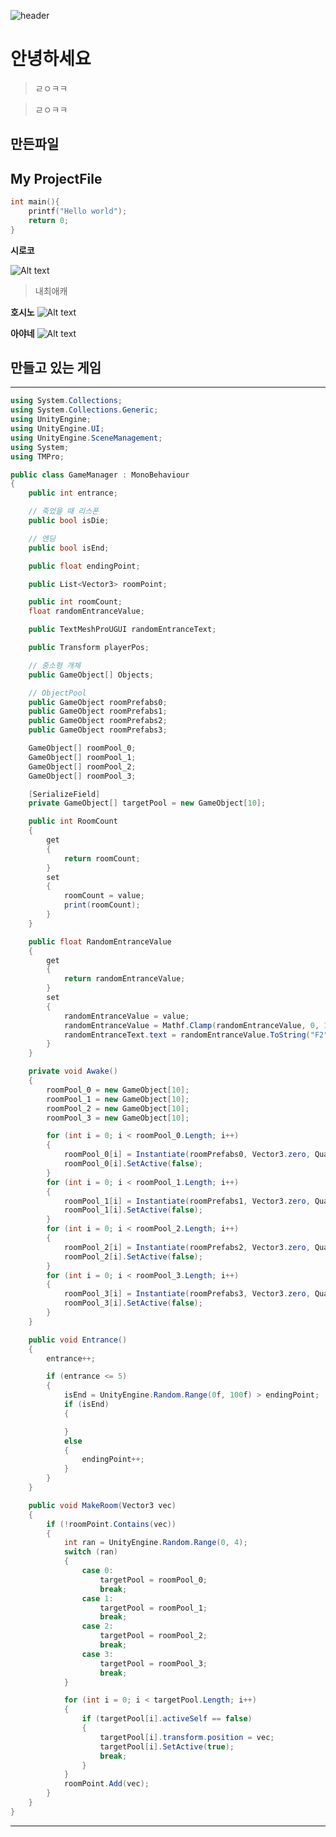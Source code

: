 ![header](https://capsule-render.vercel.app/api?type=Waving&color=4e63d6&height=200&section=header&text=Hello_World!&fontSize=50&animation=fadeIn&fontColor=DDDDDD)
# 안녕하세요

>ㄹㅇㅋㅋ

>ㄹㅇㅋㅋ

## 만든파일

My ProjectFile
-------------------------
```c
int main(){
    printf("Hello world");
    return 0;
}
```
**시로코**

![Alt text](https://w.namu.la/s/dd43b2a227882cb474cdc019739972869f4a69188a21abe0d0fde5471949dffed65c4a0cf172820ea03b8fad96ad7f4673647d836a472d1e2408ab50cc6a6431befb282a72b3cb082b759828ad7d846a36c642cfe5a088e6b2e6e656d92c79eb)
>내최애캐

**호시노**
![Alt text](https://blue-utils.me/img/common/chara/intro/jp/hoshino_swimsuit.jpg)


**아야네**
![Alt text](https://w.namu.la/s/f7dc078082b7c0247a7aef40af7bf01cfdf145c6dd42a0ce35bb06b0bc0f7accf79500386e7b40c4e5521da471a805676d6bfedc6a2fcb0d3f9f20561f293d2d79b1cf3854c2c59b98578570724e66cd1f63de161c8853b9f78eb8f2672435874e662462bac7c5830a7c91c81fe18317)


## 만들고 있는 게임
-----------------------------------
```C#
using System.Collections;
using System.Collections.Generic;
using UnityEngine;
using UnityEngine.UI;
using UnityEngine.SceneManagement;
using System;
using TMPro;

public class GameManager : MonoBehaviour
{
    public int entrance;

    // 죽었을 때 리스폰
    public bool isDie;

    // 엔딩
    public bool isEnd;

    public float endingPoint;

    public List<Vector3> roomPoint;

    public int roomCount;
    float randomEntranceValue;

    public TextMeshProUGUI randomEntranceText;

    public Transform playerPos;

    // 중소형 개체
    public GameObject[] Objects;

    // ObjectPool
    public GameObject roomPrefabs0;
    public GameObject roomPrefabs1;
    public GameObject roomPrefabs2;
    public GameObject roomPrefabs3;

    GameObject[] roomPool_0;
    GameObject[] roomPool_1;
    GameObject[] roomPool_2;
    GameObject[] roomPool_3;

    [SerializeField]
    private GameObject[] targetPool = new GameObject[10];

    public int RoomCount
    {
        get
        {
            return roomCount;
        }
        set
        {
            roomCount = value;
            print(roomCount);
        }
    }

    public float RandomEntranceValue
    {
        get
        {
            return randomEntranceValue;
        }
        set
        {
            randomEntranceValue = value;
            randomEntranceValue = Mathf.Clamp(randomEntranceValue, 0, 100);
            randomEntranceText.text = randomEntranceValue.ToString("F2") + "%";
        }
    }

    private void Awake()
    {
        roomPool_0 = new GameObject[10];
        roomPool_1 = new GameObject[10];
        roomPool_2 = new GameObject[10];
        roomPool_3 = new GameObject[10];

        for (int i = 0; i < roomPool_0.Length; i++)
        {
            roomPool_0[i] = Instantiate(roomPrefabs0, Vector3.zero, Quaternion.identity);
            roomPool_0[i].SetActive(false);
        }
        for (int i = 0; i < roomPool_1.Length; i++)
        {
            roomPool_1[i] = Instantiate(roomPrefabs1, Vector3.zero, Quaternion.identity);
            roomPool_1[i].SetActive(false);
        }
        for (int i = 0; i < roomPool_2.Length; i++)
        {
            roomPool_2[i] = Instantiate(roomPrefabs2, Vector3.zero, Quaternion.identity);
            roomPool_2[i].SetActive(false);
        }
        for (int i = 0; i < roomPool_3.Length; i++)
        {
            roomPool_3[i] = Instantiate(roomPrefabs3, Vector3.zero, Quaternion.identity);
            roomPool_3[i].SetActive(false);
        }
    }

    public void Entrance()
    {
        entrance++;

        if (entrance <= 5)
        {
            isEnd = UnityEngine.Random.Range(0f, 100f) > endingPoint;
            if (isEnd)
            {

            }
            else
            {
                endingPoint++;
            }
        }
    }

    public void MakeRoom(Vector3 vec)
    {
        if (!roomPoint.Contains(vec))
        {
            int ran = UnityEngine.Random.Range(0, 4);
            switch (ran)
            {
                case 0:
                    targetPool = roomPool_0;
                    break;
                case 1:
                    targetPool = roomPool_1;
                    break;
                case 2:
                    targetPool = roomPool_2;
                    break;
                case 3:
                    targetPool = roomPool_3;
                    break;
            }

            for (int i = 0; i < targetPool.Length; i++)
            {
                if (targetPool[i].activeSelf == false)
                {
                    targetPool[i].transform.position = vec;
                    targetPool[i].SetActive(true);
                    break;
                }
            }
            roomPoint.Add(vec);
        }
    }
}

```
--------------------------------------